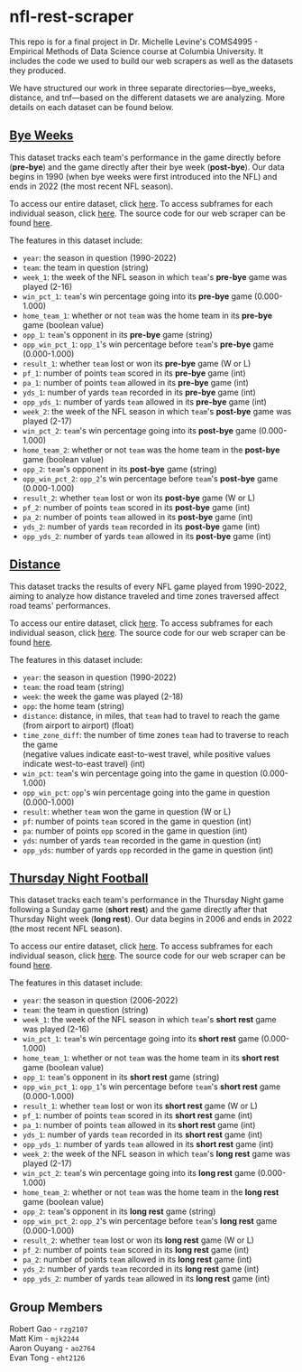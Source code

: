 # nfl-rest-scraper
This repo is for a final project in Dr. Michelle Levine's COMS4995 - Empirical Methods of Data Science course at Columbia University. It includes the code we used to build our web scrapers as well as the datasets they produced.

We have structured our work in three separate directories—bye_weeks, distance, and tnf—based on the different datasets we are analyzing. More details on each dataset can be found below.

## [Bye Weeks](./bye_weeks)
This dataset tracks each team's performance in the game directly before (**pre-bye**) and the game directly after their bye week (**post-bye**). Our data begins in 1990 (when bye weeks were first introduced into the NFL) and ends in 2022 (the most recent NFL season).

To access our entire dataset, click [here](./bye_weeks/data/unseparated/bye_weeks_all.csv). To access subframes for each individual season, click [here](./bye_weeks/data/unseparated/individual_seasons). The source code for our web scraper can be found [here](./bye_weeks/bye_weeks.py).

The features in this dataset include:  
- `year`: the season in question (1990-2022)
- `team`: the team in question (string)
- `week_1`: the week of the NFL season in which `team`'s **pre-bye** game was played (2-16)
- `win_pct_1`: `team`'s win percentage going into its **pre-bye** game (0.000-1.000)
- `home_team_1`: whether or not `team` was the home team in its **pre-bye** game (boolean value)
- `opp_1`: `team`'s opponent in its **pre-bye** game (string)
- `opp_win_pct_1`: `opp_1`'s win percentage before `team`'s **pre-bye** game (0.000-1.000)
- `result_1`: whether `team` lost or won its **pre-bye** game (W or L)
- `pf_1`: number of points `team` scored in its **pre-bye** game (int)
- `pa_1`: number of points `team` allowed in its **pre-bye** game (int)
- `yds_1`: number of yards `team` recorded in its **pre-bye** game (int)
- `opp_yds_1`: number of yards `team` allowed in its **pre-bye** game (int)
- `week_2`: the week of the NFL season in which `team`'s **post-bye** game was played (2-17)
- `win_pct_2`: `team`'s win percentage going into its **post-bye** game (0.000-1.000)
- `home_team_2`: whether or not `team` was the home team in the **post-bye** game (boolean value)
- `opp_2`: `team`'s opponent in its **post-bye** game (string)
- `opp_win_pct_2`: `opp_2`'s win percentage before `team`'s **post-bye** game (0.000-1.000)
- `result_2`: whether `team` lost or won its **post-bye** game (W or L)
- `pf_2`: number of points `team` scored in its **post-bye** game (int)
- `pa_2`: number of points `team` allowed in its **post-bye** game (int)
- `yds_2`: number of yards `team` recorded in its **post-bye** game (int)
- `opp_yds_2`: number of yards `team` allowed in its **post-bye** game (int)

## [Distance](./distance)
This dataset tracks the results of every NFL game played from 1990-2022, aiming to analyze how distance traveled and time zones traversed affect road teams' performances.

To access our entire dataset, click [here](./distance/data/distance_all.md). To access subframes for each individual season, click [here](./distance/data/individual_seasons). The source code for our web scraper can be found [here](./distance/distance.py).

The features in this dataset include:
- `year`: the season in question (1990-2022)
- `team`: the road team (string)
- `week`: the week the game was played (2-18)
- `opp`: the home team (string)
- `distance`: distance, in miles, that `team` had to travel to reach the game (from airport to airport) (float)
- `time_zone_diff`: the number of time zones `team` had to traverse to reach the game  
(negative values indicate east-to-west travel, while positive values indicate west-to-east travel) (int)
- `win_pct`: `team`'s win percentage going into the game in question (0.000-1.000)
- `opp_win_pct`: `opp`'s win percentage going into the game in question (0.000-1.000)
- `result`: whether `team` won the game in question (W or L)
- `pf`: number of points `team` scored in the game in question (int)
- `pa`: number of points `opp` scored in the game in question (int)
- `yds`: number of yards `team` recorded in the game in question (int)
- `opp_yds`: number of yards `opp` recorded in the game in question (int)

## [Thursday Night Football](./tnf)
This dataset tracks each team's performance in the Thursday Night game following a Sunday game (**short rest**) and the game directly after that Thursday Night week (**long rest**). Our data begins in 2006 and ends in 2022 (the most recent NFL season).

To access our entire dataset, click [here](./tnf/data/tnf_all.csv). To access subframes for each individual season, click [here](./tnf/data/individual_seasons). The source code for our web scraper can be found [here](./tnf/tnf.py).

The features in this dataset include:  
- `year`: the season in question (2006-2022)
- `team`: the team in question (string)
- `week_1`: the week of the NFL season in which `team`'s **short rest** game was played (2-16)
- `win_pct_1`: `team`'s win percentage going into its **short rest** game (0.000-1.000)
- `home_team_1`: whether or not `team` was the home team in its **short rest** game (boolean value)
- `opp_1`: `team`'s opponent in its **short rest** game (string)
- `opp_win_pct_1`: `opp_1`'s win percentage before `team`'s **short rest** game (0.000-1.000)
- `result_1`: whether `team` lost or won its **short rest** game (W or L)
- `pf_1`: number of points `team` scored in its **short rest** game (int)
- `pa_1`: number of points `team` allowed in its **short rest** game (int)
- `yds_1`: number of yards `team` recorded in its **short rest** game (int)
- `opp_yds_1`: number of yards `team` allowed in its **short rest** game (int)
- `week_2`: the week of the NFL season in which `team`'s **long rest** game was played (2-17)
- `win_pct_2`: `team`'s win percentage going into its **long rest** game (0.000-1.000)
- `home_team_2`: whether or not `team` was the home team in the **long rest** game (boolean value)
- `opp_2`: `team`'s opponent in its **long rest** game (string)
- `opp_win_pct_2`: `opp_2`'s win percentage before `team`'s **long rest** game (0.000-1.000)
- `result_2`: whether `team` lost or won its **long rest** game (W or L)
- `pf_2`: number of points `team` scored in its **long rest** game (int)
- `pa_2`: number of points `team` allowed in its **long rest** game (int)
- `yds_2`: number of yards `team` recorded in its **long rest** game (int)
- `opp_yds_2`: number of yards `team` allowed in its **long rest** game (int)

## Group Members
Robert Gao - `rzg2107`  
Matt Kim - `mjk2244`  
Aaron Ouyang - `ao2764`  
Evan Tong - `eht2126`
